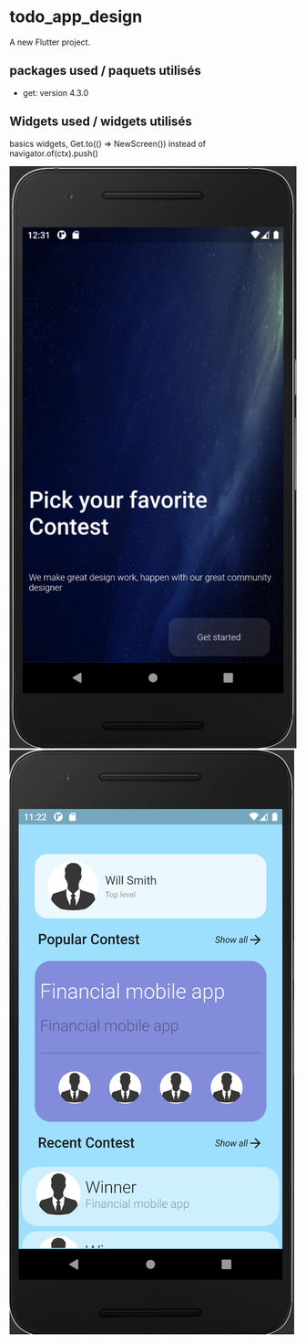 # todo_app_design

A new Flutter project.

## packages used / paquets utilisés

- get: version 4.3.0

## Widgets used / widgets utilisés

basics widgets, Get.to(() => NewScreen()) instead of navigator.of(ctx).push()


![cap1.png](/images/cap1.png)
![cap2.png](/images/cap2.png)
